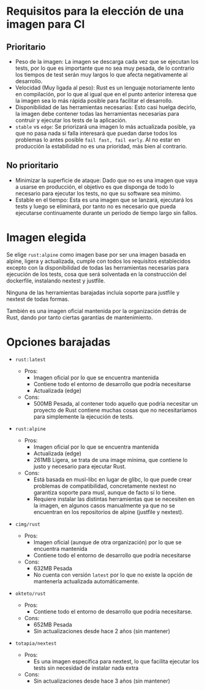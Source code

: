 # Requisitos para la elección de una imagen para CI
## Prioritario
- Peso de la imagen:
La imagen se descarga cada vez que se ejecutan los tests, por lo que es
importante que no sea muy pesada, de lo contrario los tiempos de test serán
muy largos lo que afecta negativamente al desarrollo.
- Velocidad (Muy ligada al peso):
Rust es un lenguaje notoriamente lento en compilación, por lo que al igual que
en el punto anterior interesa que la imagen sea lo más rápida posible para
facilitar el desarrollo.
- Disponibilidad de las herramientas necesarias:
Esto casi huelga decirlo, la imagen debe contener todas las herramientas
necesarias para contruir y ejecutar los tests de la aplicación.
- `stable` vs `edge`:
Se priorizará una imagen lo más actualizada posible, ya que no pasa nada si
falla interesará que puedan darse todos los problemas lo antes posible `fail
fast, fail early`. Al no estar en producción la estabilidad no es una
prioridad, más bien al contrario.

## No prioritario
- Minimizar la superficie de ataque:
Dado que no es una imagen que vaya a usarse en producción, el objetivo es que
disponga de todo lo necesario para ejecutar los tests, no que su software sea
mínimo.
- Estable en el tiempo:
Esta es una imagen que se lanzará, ejecutará los tests y luego se eliminará,
por tanto no es necesario que pueda ejecutarse continuamente durante un periodo
de tiempo largo sin fallos.

# Imagen elegida

Se elige `rust:alpine` como imagen base por ser una imagen basada en alpine,
ligera y actualizada, cumple con todos los requisitos establecidos excepto con
la disponibilidad de todas las herramientas necesarias para ejecución de los
tests, cosa que será solventada en la construcción del dockerfile, instalando
nextest y justfile.

Ninguna de las herramientas barajadas incluía soporte para justfile y nextest
de todas formas.

También es una imagen oficial mantenida por la organización detrás de Rust,
dando por tanto ciertas garantías de mantenimiento.

# Opciones barajadas

- `rust:latest`
	- Pros:
		- Imagen oficial por lo que se encuentra mantenida
		- Contiene todo el entorno de desarrollo que podría necesitarse
		- Actualizada (edge)
	- Cons:
		- 500MB Pesada, al contener todo aquello que podría necesitar un
		proyecto de Rust contiene muchas cosas que no necesitaríamos para
		simplemente la ejecución de tests.
- `rust:alpine`
	- Pros:
		- Imagen oficial por lo que se encuentra mantenida
		- Actualizada (edge)
		- 261MB Ligera, se trata de una image mínima, que contiene lo justo y
		necesario para ejecutar Rust.
	- Cons:
		- Está basada en musl-libc en lugar de glibc, lo que puede crear
		problemas de compatibilidad, concretamente nextest no garantiza soporte
		para musl, aunque de facto sí lo tiene.
		- Requiere instalar las distintas herramientas que se necesiten en la
		imagen, en algunos casos manualmente ya que no se encuentran en los
		repositorios de alpine (justfile y nextest).
- `cimg/rust`
	- Pros:
		- Imagen oficial (aunque de otra organización) por lo que se encuentra
		mantenida
		- Contiene todo el entorno de desarrollo que podría necesitarse
	- Cons:
		- 632MB Pesada
		- No cuenta con versión `latest` por lo que no existe la opción de
		mantenerla actualizada automáticamente.
- `okteto/rust`
	- Pros:
		- Contiene todo el entorno de desarrollo que podría necesitarse.
	- Cons:
		- 652MB Pesada
		- Sin actualizaciones desde hace 2 años (sin mantener)

- `totapia/nextest`
	- Pros:
		- Es una imagen específica para nextest, lo que facilita ejecutar
		los tests sin necesidad de instalar nada extra
	- Cons:
		- Sin actualizaciones desde hace 3 años (sin mantener)
